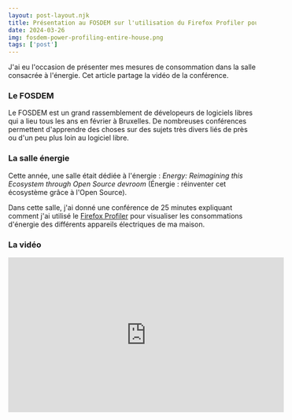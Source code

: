 ```yaml
---
layout: post-layout.njk 
title: Présentation au FOSDEM sur l'utilisation du Firefox Profiler pour profiler l'énergie de ma maison
date: 2024-03-26
img: fosdem-power-profiling-entire-house.png
tags: ['post']
---
```


J'ai eu l'occasion de présenter mes mesures de consommation dans la salle consacrée à l'énergie. Cet article partage la vidéo de la conférence.
<!-- excerpt -->

### Le FOSDEM

Le FOSDEM est un grand rassemblement de dévelopeurs de logiciels libres qui a lieu tous les ans en février à Bruxelles. De nombreuses conférences permettent d'apprendre des choses sur des sujets très divers liés de près ou d'un peu plus loin au logiciel libre.

### La salle énergie

Cette année, une salle était dédiée à l'énergie : *Energy: Reimagining this Ecosystem through Open Source devroom* (Énergie : réinventer cet écosystème grâce à l'Open Source).

Dans cette salle, j'ai donné une conférence de 25 minutes expliquant comment j'ai utilisé le [Firefox Profiler](https://profiler.firefox.com) pour visualiser les consommations d'énergie des différents appareils électriques de ma maison.

### La vidéo

<iframe width="560" height="315" src="https://www.youtube-nocookie.com/embed/Em2q2JHSLAw?si=PTXNLIWmT9tJKYCX&amp;start=6" title="YouTube video player" frameborder="0" allow="accelerometer; autoplay; clipboard-write; encrypted-media; gyroscope; picture-in-picture; web-share" referrerpolicy="strict-origin-when-cross-origin" allowfullscreen></iframe>
